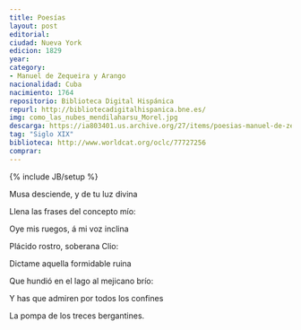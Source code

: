 ```yaml
---
title: Poesías
layout: post
editorial: 
ciudad: Nueva York
edicion: 1829
year: 
category: 
- Manuel de Zequeira y Arango
nacionalidad: Cuba
nacimiento: 1764
repositorio: Biblioteca Digital Hispánica
repurl: http://bibliotecadigitalhispanica.bne.es/
img: como_las_nubes_mendilaharsu_Morel.jpg
descarga: https://ia803401.us.archive.org/27/items/poesias-manuel-de-zequeira-y-arango/Poes%C3%ADas%20-%20Manuel%20de%20Zequeira%20y%20Arango.pdf
tag: "Siglo XIX"
biblioteca: http://www.worldcat.org/oclc/77727256
comprar: 
---
```

{% include JB/setup %}

Musa desciende, y de tu luz divina
 
Llena las frases del concepto mío:
 
Oye mis ruegos, á mi voz inclina
 
Plácido rostro, soberana Clio:
 
Dictame aquella formidable ruina
 
Que hundió en el lago al mejicano brío:
 
Y has que admiren por todos los confines
 
La pompa de los treces bergantines.
